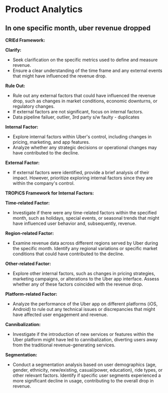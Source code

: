 # Product Analytics

## In one specific month, uber revenue dropped

**CRIEd Framework:**

**Clarify:**
- Seek clarification on the specific metrics used to define and measure revenue.
- Ensure a clear understanding of the time frame and any external events that might have influenced the revenue drop.

**Rule Out:**
- Rule out any external factors that could have influenced the revenue drop, such as changes in market conditions, economic downturns, or regulatory changes.
- If external factors are not significant, focus on internal factors.
- Data pipeline failuer, outlier, 3rd party s/w faulty - duplicates

**Internal Factor:**
- Explore internal factors within Uber's control, including changes in pricing, marketing, and app features.
- Analyze whether any strategic decisions or operational changes may have contributed to the decline.

**External Factor:**
- If external factors were identified, provide a brief analysis of their impact. However, prioritize exploring internal factors since they are within the company's control.

**TROPiCS Framework for Internal Factors:**

**Time-related Factor:**
- Investigate if there were any time-related factors within the specified month, such as holidays, special events, or seasonal trends that might have influenced user behavior and, subsequently, revenue.

**Region-related Factor:**
- Examine revenue data across different regions served by Uber during the specific month. Identify any regional variations or specific market conditions that could have contributed to the decline.

**Other-related Factor:**
- Explore other internal factors, such as changes in pricing strategies, marketing campaigns, or alterations to the Uber app interface. Assess whether any of these factors coincided with the revenue drop.

**Platform-related Factor:**
- Analyze the performance of the Uber app on different platforms (iOS, Android) to rule out any technical issues or discrepancies that might have affected user engagement and revenue.

**Cannibalization:**
- Investigate if the introduction of new services or features within the Uber platform might have led to cannibalization, diverting users away from the traditional revenue-generating services.

**Segmentation:**
- Conduct a segmentation analysis based on user demographics (age, gender, ethnicity, new/existing, casual/power, education), ride types, or other relevant factors. Identify if specific user segments experienced a more significant decline in usage, contributing to the overall drop in revenue.

